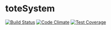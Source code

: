 # toteSystem
[![Build Status](https://travis-ci.org/lukeggchapman/toteSystem.svg?branch=master)](https://travis-ci.org/lukeggchapman/toteSystem)
[![Code Climate](https://codeclimate.com/github/lukeggchapman/toteSystem/badges/gpa.svg)](https://codeclimate.com/github/lukeggchapman/toteSystem)
[![Test Coverage](https://codeclimate.com/github/lukeggchapman/toteSystem/badges/coverage.svg)](https://codeclimate.com/github/lukeggchapman/toteSystem/coverage)